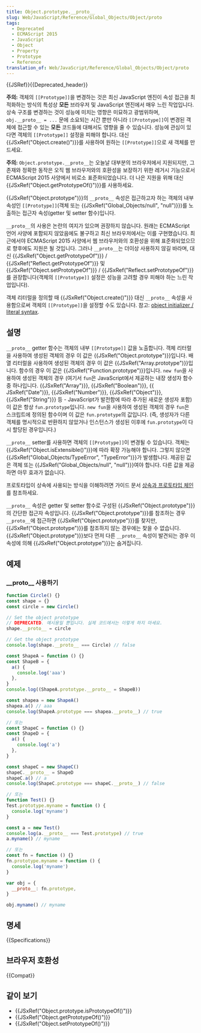```yaml
---
title: Object.prototype.__proto__
slug: Web/JavaScript/Reference/Global_Objects/Object/proto
tags:
  - Deprecated
  - ECMAScript 2015
  - JavaScript
  - Object
  - Property
  - Prototype
  - Reference
translation_of: Web/JavaScript/Reference/Global_Objects/Object/proto
---
```


{{JSRef}}{{Deprecated_header}}

<div class="notecard warning">
<p>
<strong>주의:</strong> 객체의 <code>[[Prototype]]</code>을 변경하는 것은 최신 JavaScript 엔진이 속성 접근을 최적화하는 방식의 특성상 <strong>모든</strong> 브라우저 및 JavaScript 엔진에서 매우 느린 작업입니다. 상속 구조를 변경하는 것이 성능에 미치는 영향은 미묘하고 광범위하며, <code>obj.__proto__ = ...</code> 문에 소요되는 시간 뿐만 아니라 <code>[[Prototype]]</code>이 변경된 객체에 접근할 수 있는 <strong>모든</strong> 코드들에 대해서도 영향을 줄 수 있습니다. 성능에 관심이 있다면 객체의 <code>[[Prototype]]</code> 설정을 피해야 합니다. 대신 {{JSxRef("Object.create()")}}를 사용하여 원하는 <code>[[Prototype]]</code>으로 새 객체를 만드세요.
</p>
</div>

<div class="notecard warning">
<p>
<strong>주의:</strong> <code>Object.prototype.__proto__</code>는 오늘날 대부분의 브라우저에서 지원되지만, 그 존재와 정확한 동작은 오직 웹 브라우저와의 호환성을 보장하기 위한 레거시 기능으로서 ECMAScript 2015 사양에서 비로소 표준화되었습니다. 더 나은 지원을 위해 대신 {{JSxRef("Object.getPrototypeOf()")}}를 사용하세요.
</p>
</div>

{{JSxRef("Object.prototype")}}의 `__proto__` 속성은 접근하고자 하는 객체의 내부 속성인 `[[Prototype]]`(객체 또는 {{JSxRef("Global_Objects/null", "null")}})를 노출하는 접근자 속성(getter 및 setter 함수)입니다.

`__proto__`의 사용은 논란의 여지가 있으며 권장하지 않습니다. 원래는 ECMAScript 언어 사양에 포함되지 않았음에도 불구하고 최신 브라우저에서는 이를 구현했습니다. 최근에서야 ECMAScript 2015 사양에서 웹 브라우저와의 호환성을 위해 표준화되었으므로 향후에도 지원은 될 것입니다. 그러나 `__proto__`는 더이상 사용하지 않길 바라며, 대신 {{JSxRef("Object.getPrototypeOf")}} / {{JSxRef("Reflect.getPrototypeOf")}} 및 {{JSxRef("Object.setPrototypeOf")}} / {{JSxRef("Reflect.setPrototypeOf")}}를 권장합니다(객체의 `[[Prototype]]` 설정은 성능을 고려할 경우 피해야 하는 느린 작업입니다).

객체 리터럴을 정의할 때 {{JSxRef("Object.create()")}} 대신 `__proto__` 속성을 사용함으로써 객체의 `[[Prototype]]`을 설정할 수도 있습니다. 참고: [object initializer / literal syntax](/ko/docs/Web/JavaScript/Reference/Operators/Object_initializer).

## 설명

`__proto__` getter 함수는 객체의 내부 `[[Prototype]]` 값을 노출합니다. 객체 리터럴을 사용하여 생성된 객체의 경우 이 값은 {{JSxRef("Object.prototype")}}입니다. 배열 리터럴을 사용하여 생성된 객체의 경우 이 값은 {{JSxRef("Array.prototype")}}입니다. 함수의 경우 이 값은 {{JSxRef("Function.prototype")}}입니다. `new fun`을 사용하여 생성된 객체의 경우 (여기서 `fun`은 JavaScript에서 제공하는 내장 생성자 함수 중 하나입니다. {{JSxRef("Array")}}, {{JSxRef("Boolean")}}, {{ JSxRef("Date")}}, {{JSxRef("Number")}}, {{JSxRef("Object")}}, {{JSxRef("String")}} 등 - JavaScript가 발전함에 따라 추가된 새로운 생성자 포함) 이 값은 항상 `fun.prototype`입니다. `new fun`을 사용하여 생성된 객체의 경우 `fun`은 스크립트에 정의된 함수이며 이 값은 `fun.prototype`의 값입니다. (즉, 생성자가 다른 객체를 명시적으로 반환하지 않았거나 인스턴스가 생성된 이후에 `fun.prototype`이 다시 할당된 경우입니다.)

`__proto__` setter를 사용하면 객체의 `[[Prototype]]`이 변경될 수 있습니다. 객체는 {{JSxRef("Object.isExtensible()")}}에 따라 확장 가능해야 합니다. 그렇지 않으면 {{JSxRef("Global_Objects/TypeError", "TypeError")}}가 발생합니다. 제공된 값은 객체 또는 {{JSxRef("Global_Objects/null", "null")}}여야 합니다. 다른 값을 제공하면 아무 효과가 없습니다.

프로토타입이 상속에 사용되는 방식을 이해하려면 가이드 문서 [상속과 프로토타입 체인](/ko/docs/Web/JavaScript/Guide/Inheritance_and_the_prototype_chain)를 참조하세요.

`__proto__` 속성은 getter 및 setter 함수로 구성된 {{JSxRef("Object.prototype")}}의 간단한 접근자 속성입니다. {{JSxRef("Object.prototype")}}를 참조하는 경우 `__proto__`에 접근하면 {{JSxRef("Object.prototype")}}를 찾지만, {{JSxRef("Object.prototype")}}를 참조하지 않는 경우에는 찾을 수 없습니다. {{JSxRef("Object.prototype")}}보다 먼저 다른 `__proto__` 속성이 발견되는 경우 이 속성에 의해 {{JSxRef("Object.prototype")}}는 숨겨집니다.

## 예제

### \_\_proto\_\_ 사용하기

```js
function Circle() {}
const shape = {}
const circle = new Circle()

// Set the object prototype
// DEPRECATED. 예시용일 뿐입니다. 실제 코드에서는 이렇게 하지 마세요.
shape.__proto__ = circle

// Get the object prototype
console.log(shape.__proto__ === Circle) // false

const ShapeA = function () {}
const ShapeB = {
  a() {
    console.log('aaa')
  },
}
console.log((ShapeA.prototype.__proto__ = ShapeB))

const shapea = new ShapeA()
shapea.a() // aaa
console.log(ShapeA.prototype === shapea.__proto__) // true

// 또는
const ShapeC = function () {}
const ShapeD = {
  a() {
    console.log('a')
  },
}

const shapeC = new ShapeC()
shapeC.__proto__ = ShapeD
shapeC.a() // a
console.log(ShapeC.prototype === shapeC.__proto__) // false

// 또는
function Test() {}
Test.prototype.myname = function () {
  console.log('myname')
}

const a = new Test()
console.log(a.__proto__ === Test.prototype) // true
a.myname() // myname

// 또는
const fn = function () {}
fn.prototype.myname = function () {
  console.log('myname')
}

var obj = {
  __proto__: fn.prototype,
}

obj.myname() // myname
```

## 명세

{{Specifications}}

## 브라우저 호환성

{{Compat}}

## 같이 보기

- {{JSxRef("Object.prototype.isPrototypeOf()")}}
- {{JSxRef("Object.getPrototypeOf()")}}
- {{JSxRef("Object.setPrototypeOf()")}}
